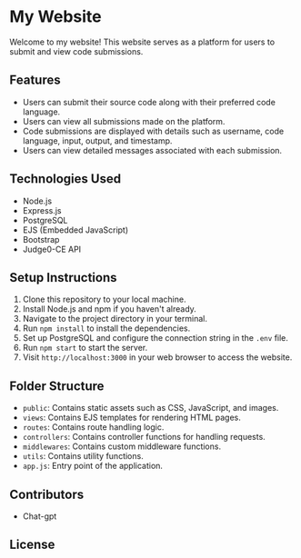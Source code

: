 # My Website

Welcome to my website! This website serves as a platform for users to submit and view code submissions.

## Features

- Users can submit their source code along with their preferred code language.
- Users can view all submissions made on the platform.
- Code submissions are displayed with details such as username, code language, input, output, and timestamp.
- Users can view detailed messages associated with each submission.

## Technologies Used

- Node.js
- Express.js
- PostgreSQL
- EJS (Embedded JavaScript)
- Bootstrap
- Judge0-CE API

## Setup Instructions

1. Clone this repository to your local machine.
2. Install Node.js and npm if you haven't already.
3. Navigate to the project directory in your terminal.
4. Run `npm install` to install the dependencies.
5. Set up PostgreSQL and configure the connection string in the `.env` file.
6. Run `npm start` to start the server.
7. Visit `http://localhost:3000` in your web browser to access the website.

## Folder Structure

- `public`: Contains static assets such as CSS, JavaScript, and images.
- `views`: Contains EJS templates for rendering HTML pages.
- `routes`: Contains route handling logic.
- `controllers`: Contains controller functions for handling requests.
- `middlewares`: Contains custom middleware functions.
- `utils`: Contains utility functions.
- `app.js`: Entry point of the application.

## Contributors
- Chat-gpt

## License







